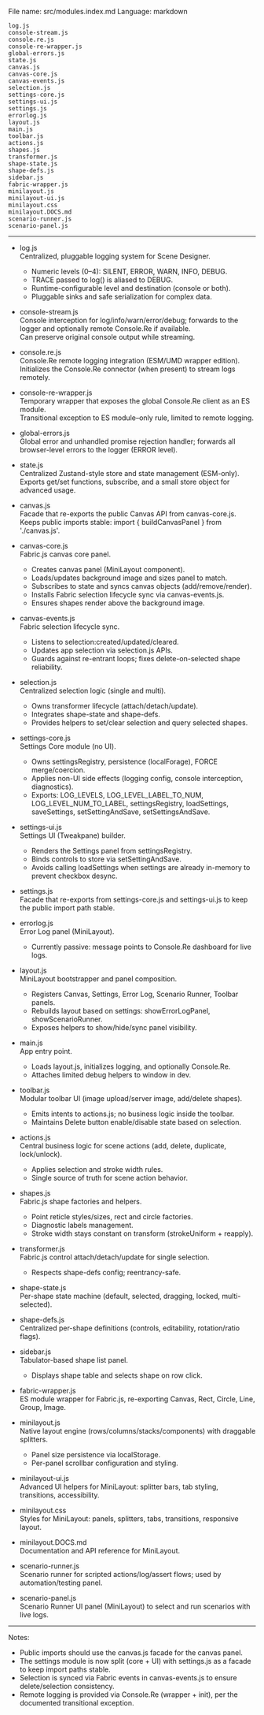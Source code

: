 File name: src/modules.index.md
Language: markdown

```filelist
log.js
console-stream.js
console.re.js
console-re-wrapper.js
global-errors.js
state.js
canvas.js
canvas-core.js
canvas-events.js
selection.js
settings-core.js
settings-ui.js
settings.js
errorlog.js
layout.js
main.js
toolbar.js
actions.js
shapes.js
transformer.js
shape-state.js
shape-defs.js
sidebar.js
fabric-wrapper.js
minilayout.js
minilayout-ui.js
minilayout.css
minilayout.DOCS.md
scenario-runner.js
scenario-panel.js
```

---

- log.js  
  Centralized, pluggable logging system for Scene Designer.  
  - Numeric levels (0–4): SILENT, ERROR, WARN, INFO, DEBUG.  
  - TRACE passed to log() is aliased to DEBUG.  
  - Runtime-configurable level and destination (console or both).  
  - Pluggable sinks and safe serialization for complex data.

- console-stream.js  
  Console interception for log/info/warn/error/debug; forwards to the logger and optionally remote Console.Re if available.  
  Can preserve original console output while streaming.

- console.re.js  
  Console.Re remote logging integration (ESM/UMD wrapper edition).  
  Initializes the Console.Re connector (when present) to stream logs remotely.

- console-re-wrapper.js  
  Temporary wrapper that exposes the global Console.Re client as an ES module.  
  Transitional exception to ES module–only rule, limited to remote logging.

- global-errors.js  
  Global error and unhandled promise rejection handler; forwards all browser-level errors to the logger (ERROR level).

- state.js  
  Centralized Zustand-style store and state management (ESM-only).  
  Exports get/set functions, subscribe, and a small store object for advanced usage.

- canvas.js  
  Facade that re-exports the public Canvas API from canvas-core.js.  
  Keeps public imports stable: import { buildCanvasPanel } from './canvas.js'.

- canvas-core.js  
  Fabric.js canvas core panel.  
  - Creates canvas panel (MiniLayout component).  
  - Loads/updates background image and sizes panel to match.  
  - Subscribes to state and syncs canvas objects (add/remove/render).  
  - Installs Fabric selection lifecycle sync via canvas-events.js.  
  - Ensures shapes render above the background image.

- canvas-events.js  
  Fabric selection lifecycle sync.  
  - Listens to selection:created/updated/cleared.  
  - Updates app selection via selection.js APIs.  
  - Guards against re-entrant loops; fixes delete-on-selected shape reliability.

- selection.js  
  Centralized selection logic (single and multi).  
  - Owns transformer lifecycle (attach/detach/update).  
  - Integrates shape-state and shape-defs.  
  - Provides helpers to set/clear selection and query selected shapes.

- settings-core.js  
  Settings Core module (no UI).  
  - Owns settingsRegistry, persistence (localForage), FORCE merge/coercion.  
  - Applies non-UI side effects (logging config, console interception, diagnostics).  
  - Exports: LOG_LEVELS, LOG_LEVEL_LABEL_TO_NUM, LOG_LEVEL_NUM_TO_LABEL, settingsRegistry, loadSettings, saveSettings, setSettingAndSave, setSettingsAndSave.

- settings-ui.js  
  Settings UI (Tweakpane) builder.  
  - Renders the Settings panel from settingsRegistry.  
  - Binds controls to store via setSettingAndSave.  
  - Avoids calling loadSettings when settings are already in-memory to prevent checkbox desync.

- settings.js  
  Facade that re-exports from settings-core.js and settings-ui.js to keep the public import path stable.

- errorlog.js  
  Error Log panel (MiniLayout).  
  - Currently passive: message points to Console.Re dashboard for live logs.

- layout.js  
  MiniLayout bootstrapper and panel composition.  
  - Registers Canvas, Settings, Error Log, Scenario Runner, Toolbar panels.  
  - Rebuilds layout based on settings: showErrorLogPanel, showScenarioRunner.  
  - Exposes helpers to show/hide/sync panel visibility.

- main.js  
  App entry point.  
  - Loads layout.js, initializes logging, and optionally Console.Re.  
  - Attaches limited debug helpers to window in dev.

- toolbar.js  
  Modular toolbar UI (image upload/server image, add/delete shapes).  
  - Emits intents to actions.js; no business logic inside the toolbar.  
  - Maintains Delete button enable/disable state based on selection.

- actions.js  
  Central business logic for scene actions (add, delete, duplicate, lock/unlock).  
  - Applies selection and stroke width rules.  
  - Single source of truth for scene action behavior.

- shapes.js  
  Fabric.js shape factories and helpers.  
  - Point reticle styles/sizes, rect and circle factories.  
  - Diagnostic labels management.  
  - Stroke width stays constant on transform (strokeUniform + reapply).

- transformer.js  
  Fabric.js control attach/detach/update for single selection.  
  - Respects shape-defs config; reentrancy-safe.

- shape-state.js  
  Per-shape state machine (default, selected, dragging, locked, multi-selected).

- shape-defs.js  
  Centralized per-shape definitions (controls, editability, rotation/ratio flags).

- sidebar.js  
  Tabulator-based shape list panel.  
  - Displays shape table and selects shape on row click.

- fabric-wrapper.js  
  ES module wrapper for Fabric.js, re-exporting Canvas, Rect, Circle, Line, Group, Image.

- minilayout.js  
  Native layout engine (rows/columns/stacks/components) with draggable splitters.  
  - Panel size persistence via localStorage.  
  - Per-panel scrollbar configuration and styling.

- minilayout-ui.js  
  Advanced UI helpers for MiniLayout: splitter bars, tab styling, transitions, accessibility.

- minilayout.css  
  Styles for MiniLayout: panels, splitters, tabs, transitions, responsive layout.

- minilayout.DOCS.md  
  Documentation and API reference for MiniLayout.

- scenario-runner.js  
  Scenario runner for scripted actions/log/assert flows; used by automation/testing panel.

- scenario-panel.js  
  Scenario Runner UI panel (MiniLayout) to select and run scenarios with live logs.

---

Notes:
- Public imports should use the canvas.js facade for the canvas panel.  
- The settings module is now split (core + UI) with settings.js as a facade to keep import paths stable.  
- Selection is synced via Fabric events in canvas-events.js to ensure delete/selection consistency.  
- Remote logging is provided via Console.Re (wrapper + init), per the documented transitional exception.
